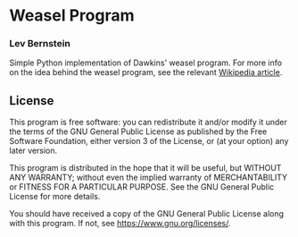 # Weasel Program

### Lev Bernstein

Simple Python implementation of Dawkins' weasel program. For more info on the
idea behind the weasel program, see the relevant [Wikipedia article](https://en.wikipedia.org/wiki/Weasel_program).


## License

This program is free software: you can redistribute it and/or modify
it under the terms of the GNU General Public License as published by
the Free Software Foundation, either version 3 of the License, or
(at your option) any later version.

This program is distributed in the hope that it will be useful,
but WITHOUT ANY WARRANTY; without even the implied warranty of
MERCHANTABILITY or FITNESS FOR A PARTICULAR PURPOSE.  See the
GNU General Public License for more details.

You should have received a copy of the GNU General Public License
along with this program.  If not, see <https://www.gnu.org/licenses/>.